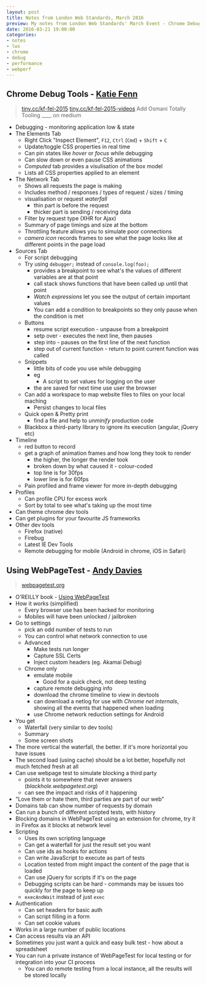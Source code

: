 ```yaml
---
layout: post
title: Notes from London Web Standards, March 2016
preview: My notes from London Web Standards' March Event - Chrome Debug Tools by Katie Fenn, and Using WebPageTest by Andy Davies
date: 2016-03-21 19:00:00
categories:
- notes
- lws
- chrome
- debug
- performance
- webperf
---
```


## Chrome Debug Tools - [Katie Fenn](https://twitter.com/katie_fenn)

> [tiny.cc/kf-fel-2015](http://tiny.cc/kf-fel-2015)
> [tiny.cc/kf-fel-2015-videos](http://tiny.cc/kf-fel-2015-videos)
> Add Osmani Totally Tooling ____ on medium

- Debugging - monitoring application low & state
- The Elements Tab
	- Right Click "Inspect Element", `F12`, `Ctrl` (`Cmd`) + `Shift` + `C`
	- Update/toggle CSS properties in real time
	- Can pin states like *hover* or *focus* while debugging
	- Can slow down or even pause CSS animations
	- *Computed* tab provides a visulisation of the box model
	- Lists all CSS properties applied to an element
- The Network Tab
	- Shows all requests the page is making
	- Includes method / responses / types of request / sizes / timing
	- visualisation or request *waterfall*
		- thin part is before the request
		- thicker part is sending / receiving data
	- Filter by request type (XHR for Ajax)
	- Summary of page timings and size at the bottom
	- Throttling feature allows you to simulate poor connections
	- *camera icon* records frames to see what the page looks like at different points in the page load
- Sources Tab
	- For script debugging
	- Try using `debugger;` instead of `console.log(foo);`
		- provides a breakpoint to see what's the values of different variables are at that point
		- call stack shows functions that have been called up until that point
		- *Watch expressions* let you see the output of certain important values
		- You can add a condition to breakpoints so they only pause when the condition is met
	- Buttons
		- resume script execution - unpause from a breakpoint
		- setp over - executes the next line, then pauses
		- step into - pauses on the first line of the next function
		- step out of current function - return to point current function was called
	- Snippets
		- little bits of code you use while debugging
		- eg
			- A script to set values for logging on the user
		- the are saved for next time use user the browser
	- Can add a workspace to map website files to files on your local maching
		- Persist changes to local files
	- Quick open & Pretty print
		- find a file and help to *unminify* production code
	- Blackbox a third-party library to ignore its execution (angular, jQuery etc)
- Timeline
	- red button to record
	- get a graph of animation frames and how long they took to render
		- the higher, the longer the render took
		- broken down by what caused it - colour-coded
		- top line is for 30fps
		- lower line is for 60fps
	- Pain profiled and frame viewer for more in-depth debugging
- Profiles
	- Can profile CPU for excess work
	- Sort by total to see what's taking up the most time
- Can theme chrome dev tools
- Can get plugins for your favourite JS frameworks
- Other dev tools
	- Firefox (native)
	- Firebug
	- Latest IE Dev Tools
	- Remote debugging for mobile (Android in chrome, iOS in Safari)

## Using WebPageTest - [Andy Davies](https://twitter.com/AndyDavies)

> [webpagetest.org](http://webpagetest.org)

- O'REILLY book - [Using WebPageTest](http://www.amazon.co.uk/gp/product/1491902590/ref=as_li_tl?ie=UTF8&camp=1634&creative=19450&creativeASIN=1491902590&linkCode=as2&tag=ms0e-21)
- How it works (simplified)
	- Every browser use has been hacked for monitoring
	- Mobiles will have been unlocked / jailbroken
- Go to settings
	- pick an odd number of tests to run
	- You can control what network connection to use
	- Advanced
		- Make tests run longer
		- Capture SSL Certs
		- Inject custom headers (eg. Akamai Debug)
	- Chrome only
		- emulate mobile
			- Good for a quick check, not deep testing
		- capture remote debugging info
		- download the chrome timeline to view in devtools
		- can download a netlog for use with *Chrome net internals*, showing all the events that happened when loading
		- use Chrome network reduction settings for Android
- You get
	- Waterfall (very similar to dev tools)
	- Summary
	- Some screen shots
- The more vertical the waterfall, the better. If it's more horizontal you have issues
- The second load (using cache) should be a lot better, hopefully not much fetched fresh at all
- Can use webpage test to simulate blocking a third party
	- points it to somewhere that never answers (*blackhole.webpagetest.org*)
	- can see the impact and risks of it happening
- "Love them or hate them, third parties are part of our web"
- Domains tab can show number of requests by domain
- Can run a bunch of different scripted tests, with history
- Blocking domains in WebPageTest using an extension for chrome, try it in Firefox as it blocks at network level
- Scripting
	- Uses its own scripting language
	- Can get a waterfall for just the result set you want
	- Can use ids as hooks for actions
	- Can write JavaScript to execute as part of tests
	- Location tested from might impact the content of the page that is loaded
	- Can use jQuery for scripts if it's on the page
	- Debugging scripts can be hard - commands may be issues too quickly for the page to keep up
	- `execAndWait` instead of just `exec`
- Authentication
	- Can set headers for basic auth
	- Can script filling in a form
	- Can set cookie values
- Works in a large number of public locations
- Can access results via an API
- Sometimes you just want a quick and easy bulk test - how about a spreadsheet
- You can run a private instance of WebPageTest for local testing or for integration into your CI process
	- You can do remote testing from a local instance, all the results will be stored locally
